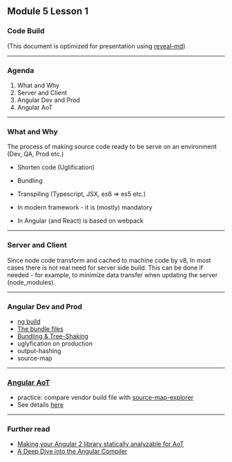 ## Module 5 Lesson 1
### Code Build
(This document is optimized for presentation using [reveal-md](https://github.com/webpro/reveal-md))

---

### Agenda
1. What and Why
2. Server and Client
3. Angular Dev and Prod
4. Angular AoT


---
### What and Why
The process of making source code ready to be serve on an environment (Dev, QA, Prod etc.)
* Shorten code (Uglification)
<!-- .element: class="fragment" -->
* Bundling
<!-- .element: class="fragment" -->
* Transpiling (Typescript, JSX, es6 => es5 etc.)
<!-- .element: class="fragment" -->
* In modern framework - it is (mostly) mandatory
<!-- .element: class="fragment" -->
* In Angular (and React) is based on webpack
<!-- .element: class="fragment" -->

---
### Server and Client
Since node code transform and cached to machine code by v8, 
In most cases there is not real need for server side build.
This can be done if needed - for example, to minimize data 
transfer when updating the server (node_modules).

---
### Angular Dev and Prod
* [ng build](https://github.com/angular/angular-cli/wiki/build)
* [The bundle files](https://stackoverflow.com/questions/42010893/what-these-angular-cli-do-inline-bundle-js-vendor-bundle-js-main-bundle-js)
* [Bundling & Tree-Shaking](https://github.com/angular/angular-cli/wiki/build#bundling--tree-shaking)
* uglyfication on production
* output-hashing
* source-map


---
### [Angular AoT](https://angular.io/guide/aot-compiler)
* practice: compare vendor build file with [source-map-explorer](https://www.npmjs.com/package/source-map-explorer)
* See details [here](https://blog.angularindepth.com/a-deep-deep-deep-deep-deep-dive-into-the-angular-compiler-5379171ffb7a)

---
### Further read
* [Making your Angular 2 library statically analyzable for AoT](https://blog.angularindepth.com/making-your-angular-2-library-statically-analyzable-for-aot-e1c6f3ebedd5)
* [A Deep Dive into the Angular Compiler](https://blog.angularindepth.com/a-deep-deep-deep-deep-deep-dive-into-the-angular-compiler-5379171ffb7a)